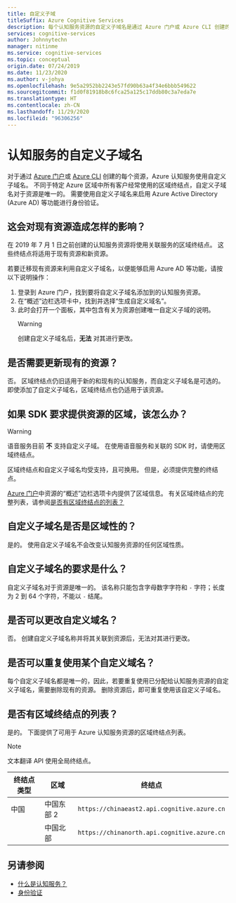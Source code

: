 ```yaml
---
title: 自定义子域
titleSuffix: Azure Cognitive Services
description: 每个认知服务资源的自定义子域名是通过 Azure 门户或 Azure CLI 创建的。
services: cognitive-services
author: Johnnytechn
manager: nitinme
ms.service: cognitive-services
ms.topic: conceptual
origin.date: 07/24/2019
ms.date: 11/23/2020
ms.author: v-johya
ms.openlocfilehash: 9e5a2952bb2243e57fd90b63a4f34e6bbb549622
ms.sourcegitcommit: f1d0f81918b8c6fca25a125c17ddb80c3a7eda7e
ms.translationtype: HT
ms.contentlocale: zh-CN
ms.lasthandoff: 11/29/2020
ms.locfileid: "96306256"
---
```

# <a name="custom-subdomain-names-for-cognitive-services"></a>认知服务的自定义子域名

对于通过 [Azure 门户](https://portal.azure.cn)或 [Azure CLI](/cli/install-azure-cli) 创建的每个资源，Azure 认知服务使用自定义子域名。 不同于特定 Azure 区域中所有客户经常使用的区域终结点，自定义子域名对于资源是唯一的。 需要使用自定义子域名来启用 Azure Active Directory (Azure AD) 等功能进行身份验证。

## <a name="how-does-this-impact-existing-resources"></a>这会对现有资源造成怎样的影响？

在 2019 年 7 月 1 日之前创建的认知服务资源将使用关联服务的区域终结点。 这些终结点将适用于现有资源和新资源。

若要迁移现有资源来利用自定义子域名，以便能够启用 Azure AD 等功能，请按以下说明操作：

1. 登录到 Azure 门户，找到要将自定义子域名添加到的认知服务资源。
2. 在“概述”边栏选项卡中，找到并选择“生成自定义域名”。  
3. 此时会打开一个面板，其中包含有关为资源创建唯一自定义子域的说明。
   > [!WARNING]
   > 创建自定义子域名后，**无法** 对其进行更改。

## <a name="do-i-need-to-update-my-existing-resources"></a>是否需要更新现有的资源？

否。 区域终结点仍旧适用于新的和现有的认知服务，而自定义子域名是可选的。 即使添加了自定义子域名，区域终结点也仍适用于该资源。

## <a name="what-if-an-sdk-asks-me-for-the-region-for-a-resource"></a>如果 SDK 要求提供资源的区域，该怎么办？

> [!WARNING]
> 语音服务目前 **不** 支持自定义子域。 在使用语音服务和关联的 SDK 时，请使用区域终结点。

区域终结点和自定义子域名均受支持，且可换用。 但是，必须提供完整的终结点。

[Azure 门户](https://portal.azure.cn)中资源的“概述”边栏选项卡内提供了区域信息。 有关区域终结点的完整列表，请参阅[是否有区域终结点的列表？](#is-there-a-list-of-regional-endpoints)

## <a name="are-custom-subdomain-names-regional"></a>自定义子域名是否是区域性的？

是的。 使用自定义子域名不会改变认知服务资源的任何区域性质。

## <a name="what-are-the-requirements-for-a-custom-subdomain-name"></a>自定义子域名的要求是什么？

自定义子域名对于资源是唯一的。 该名称只能包含字母数字字符和 `-` 字符；长度为 2 到 64 个字符，不能以 `-` 结尾。

## <a name="can-i-change-a-custom-domain-name"></a>是否可以更改自定义域名？

否。 创建自定义子域名称并将其关联到资源后，无法对其进行更改。

## <a name="can-i-reuse-a-custom-domain-name"></a>是否可以重复使用某个自定义域名？

每个自定义子域名都是唯一的，因此，若要重复使用已分配给认知服务资源的自定义子域名，需要删除现有的资源。 删除资源后，即可重复使用该自定义子域名。

## <a name="is-there-a-list-of-regional-endpoints"></a>是否有区域终结点的列表？

是的。 下面提供了可用于 Azure 认知服务资源的区域终结点列表。

> [!NOTE]
> 文本翻译 API 使用全局终结点。

| 终结点类型 | 区域 | 终结点 |
|---------------|--------|----------|
| 中国 | 中国东部 2 | `https://chinaeast2.api.cognitive.azure.cn` |
| | 中国北部 | `https://chinanorth.api.cognitive.azure.cn` |

## <a name="see-also"></a>另请参阅

* [什么是认知服务？](./what-are-cognitive-services.md)
* [身份验证](authentication.md)


